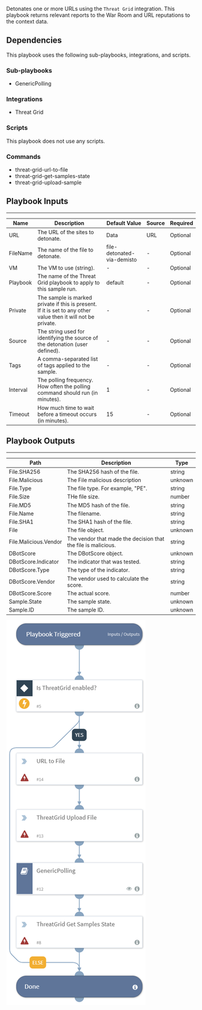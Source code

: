 Detonates one or more URLs using the `Threat Grid` integration. This playbook returns relevant reports to the War Room and URL reputations to the context data.

## Dependencies
This playbook uses the following sub-playbooks, integrations, and scripts.

### Sub-playbooks
* GenericPolling

### Integrations
* Threat Grid

### Scripts
This playbook does not use any scripts.

### Commands
* threat-grid-url-to-file
* threat-grid-get-samples-state
* threat-grid-upload-sample

## Playbook Inputs
---

| **Name** | **Description** | **Default Value** | **Source** | **Required** |
| --- | --- | --- | --- | --- |
| URL | The URL of the sites to detonate. | Data | URL | Optional |
| FileName | The name of the file to detonate. | file-detonated-via-demisto | - | Optional |
| VM | The VM to use (string). | - | - | Optional |
| Playbook | The name of the Threat Grid playbook to apply to this sample run. | default | - | Optional |
| Private | The sample is marked private if this is present. If it is set to any other value then it will not be private. | - | - | Optional |
| Source | The string used for identifying the source of the detonation (user defined). | - | - | Optional |
| Tags | A comma-separated list of tags applied to the sample. | - | - | Optional |
| Interval | The polling frequency. How often the polling command should run (in minutes). | 1 | - | Optional |
| Timeout | How much time to wait before a timeout occurs (in minutes). | 15 | - | Optional |

## Playbook Outputs
---

| **Path** | **Description** | **Type** |
| --- | --- | --- |
| File.SHA256 | The SHA256 hash of the file. | string |
| File.Malicious | The File malicious description | unknown |
| File.Type | The file type. For example, "PE". | string |
| File.Size | THe file size. | number |
| File.MD5 | The MD5 hash of the file. | string |
| File.Name | The filename. | string |
| File.SHA1 | The SHA1 hash of the file. | string |
| File | The file object. | unknown |
| File.Malicious.Vendor | The vendor that made the decision that the file is malicious. | string |
| DBotScore | The DBotScore object. | unknown |
| DBotScore.Indicator | The indicator that was tested. | string |
| DBotScore.Type | The type of the indicator. | string |
| DBotScore.Vendor | The vendor used to calculate the score. | string |
| DBotScore.Score | The actual score. | number |
| Sample.State | The sample state. | unknown |
| Sample.ID | The sample ID. | unknown |

![Detonate_URL_ThreatGrid](https://github.com/ElazarK/content-docs/blob/master/images/playbooks/Detonate_URL_ThreatGrid.png)

